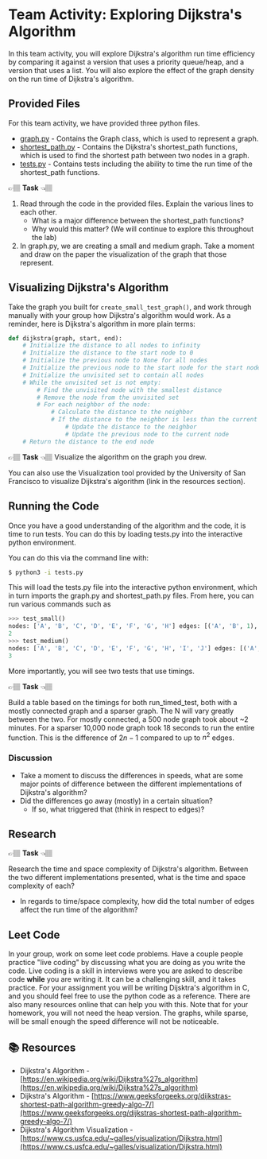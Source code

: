# Team Activity: Exploring Dijkstra's Algorithm


In this team activity, you will explore Dijkstra's algorithm run time efficiency by comparing it against a version that uses a priority queue/heap, and a version that uses a list. You will also explore the effect of the graph density on the run time of Dijkstra's algorithm.

## Provided Files
For this team activity, we have provided three python files. 
* [graph.py](graph.py) - Contains the Graph class, which is used to represent a graph. 
* [shortest_path.py](shortest_path.py) - Contains the Dijkstra's shortest_path functions, which is used to find the shortest path between two nodes in a graph. 
* [tests.py](tests.py) - Contains tests including the ability to time the run time of the shortest_path functions.


👉🏽 **Task** 👈🏽

1. Read through the code in the provided files. Explain the various lines to each other.
   * What is a major difference between the shortest_path functions?
   * Why would this matter? (We will continue to explore this throughout the lab)
2. In graph.py, we are creating  a small and medium graph. Take a moment and draw on the paper the visualization of the graph that those represent. 


## Visualizing Dijkstra's Algorithm

Take the graph you built for `create_small_test_graph()`, and work through manually with your group how Dijkstra's algorithm would work. As a reminder, here is Dijkstra's algorithm in more plain terms:

```python
def dijkstra(graph, start, end):
    # Initialize the distance to all nodes to infinity
    # Initialize the distance to the start node to 0
    # Initialize the previous node to None for all nodes
    # Initialize the previous node to the start node for the start node
    # Initialize the unvisited set to contain all nodes
    # While the unvisited set is not empty:
        # Find the unvisited node with the smallest distance
        # Remove the node from the unvisited set
        # For each neighbor of the node:
            # Calculate the distance to the neighbor
            # If the distance to the neighbor is less than the current distance:
                # Update the distance to the neighbor
                # Update the previous node to the current node
    # Return the distance to the end node
```
👉🏽 **Task** 👈🏽
Visualize the algorithm on the graph you drew.


You can also use the Visualization tool provided by the University of San Francisco to visualize Dijkstra's algorithm (link in the resources section). 

## Running the Code
Once you have a good understanding of the algorithm and the code, it is time to run tests. You can do this by loading
tests.py into the interactive python environment. 

You can do this via the command line with:

```bash
$ python3 -i tests.py
```

This will load the tests.py file into the interactive python environment, which in turn imports the graph.py and shortest_path.py files. From here, you can run various commands such as

```python
>>> test_small()
nodes: ['A', 'B', 'C', 'D', 'E', 'F', 'G', 'H'] edges: [('A', 'B', 1), ('A', 'C', 1), ('A', 'D', 1), ('B', 'E', 1), ('B', 'F', 1), ('C', 'F', 1), ('C', 'G', 1), ('D', 'G', 1), ('D', 'H', 1), ('E', 'F', 1), ('F', 'G', 1), ('G', 'H', 1)]
2
>>> test_medium()
nodes: ['A', 'B', 'C', 'D', 'E', 'F', 'G', 'H', 'I', 'J'] edges: [('A', 'B', 1), ('A', 'C', 1), ('A', 'D', 1), ('B', 'E', 1), ('B', 'F', 1), ('C', 'F', 1), ('C', 'G', 1), ('D', 'G', 1), ('D', 'H', 1), ('E', 'F', 1), ('F', 'G', 1), ('G', 'H', 1), ('H', 'I', 1), ('H', 'J', 1)]
3
```

More importantly, you will see two tests that use timings. 

👉🏽 **Task** 👈🏽

Build a table based on the timings for both run_timed_test, both with a mostly connected graph and a sparser graph. The N will vary greatly between the two. For mostly connected, a 500 node graph took about ~2 minutes. For a sparser 10,000 node graph took 18 seconds to run the entire function. This is the difference of $2n-1$ compared to up to $n^2$ edges. 

### Discussion  

* Take a moment to discuss the differences in speeds, what are some major points of difference between the different implementations of Dijkstra's algorithm? 
* Did the differences go away (mostly) in a certain situation? 
  * If so, what triggered that (think in respect to edges)?


## Research

👉🏽 **Task** 👈🏽

Research the time and space complexity of Dijkstra's algorithm. Between the two different implementations presented, what is the time and space complexity of each?

* In regards to time/space complexity, how did the total number of edges affect the run time of the algorithm?

## Leet Code

In your group, work on some leet code problems. Have a couple people practice "live coding" by discussing what you are doing as you write the code. Live coding is a skill in interviews were you are asked to describe code **while** you are writing it. It can be a challenging skill, and it takes practice. For your assignment you will be writing Dijsktra's algorithm in C, and you should feel free to use the python code as a reference. There are also many resources online that can help you with this. Note that for your homework, you will not need the heap version. The graphs, while sparse, will be small enough the speed difference will not be noticeable.



## 📚 Resources
* Dijkstra's Algorithm - [https://en.wikipedia.org/wiki/Dijkstra%27s_algorithm](https://en.wikipedia.org/wiki/Dijkstra%27s_algorithm) 
* Dijkstra's Algorithm - [https://www.geeksforgeeks.org/dijkstras-shortest-path-algorithm-greedy-algo-7/](https://www.geeksforgeeks.org/dijkstras-shortest-path-algorithm-greedy-algo-7/)
* Dijkstra's Algorithm Visualization - [https://www.cs.usfca.edu/~galles/visualization/Dijkstra.html](https://www.cs.usfca.edu/~galles/visualization/Dijkstra.html)